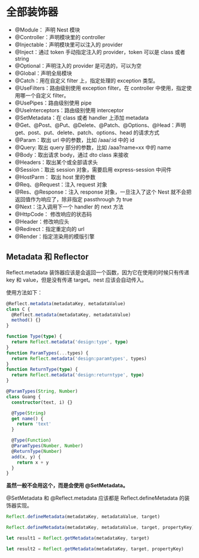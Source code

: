# 全部装饰器

- @Module： 声明 Nest 模块
- @Controller：声明模块里的 controller
- @Injectable：声明模块里可以注入的 provider
- @Inject：通过 token 手动指定注入的 provider，token 可以是 class 或者 string
- @Optional：声明注入的 provider 是可选的，可以为空
- @Global：声明全局模块
- @Catch：用在自定义 filter 上，指定处理的 exception 类型。
- @UseFilters：路由级别使用 exception filter。在 controller 中使用，指定使用哪一个自定义 filter。
- @UsePipes：路由级别使用 pipe
- @UseInterceptors：路由级别使用 interceptor
- @SetMetadata：在 class 或者 handler 上添加 metadata
- @Get、@Post、@Put、@Delete、@Patch、@Options、@Head：声明 get、post、put、delete、patch、options、head 的请求方式
- @Param：取出 url 中的参数，比如 /aaa/:id 中的 id
- @Query: 取出 query 部分的参数，比如 /aaa?name=xx 中的 name
- @Body：取出请求 body，通过 dto class 来接收
- @Headers：取出某个或全部请求头
- @Session：取出 session 对象，需要启用 express-session 中间件
- @HostParm： 取出 host 里的参数
- @Req、@Request：注入 request 对象
- @Res、@Response：注入 response 对象，一旦注入了这个 Nest 就不会把返回值作为响应了，除非指定 passthrough 为 true
- @Next：注入调用下一个 handler 的 next 方法
- @HttpCode： 修改响应的状态码
- @Header：修改响应头
- @Redirect：指定重定向的 url
- @Render：指定渲染用的模版引擎

## Metadata 和 Reflector

Reflect.metadata 装饰器应该是会返回一个函数，因为它在使用的时候只有传递 key 和 value，但是没有传递 target。nest 应该会自动传入。

使用方法如下：

```ts
@Reflect.metadata(metadataKey, metadataValue)
class C {
  @Reflect.metadata(metadataKey, metadataValue)
  method() {}
}

function Type(type) {
  return Reflect.metadata('design:type', type)
}
function ParamTypes(...types) {
  return Reflect.metadata('design:paramtypes', types)
}
function ReturnType(type) {
  return Reflect.metadata('design:returntype', type)
}

@ParamTypes(String, Number)
class Guang {
  constructor(text, i) {}

  @Type(String)
  get name() {
    return 'text'
  }

  @Type(Function)
  @ParamTypes(Number, Number)
  @ReturnType(Number)
  add(x, y) {
    return x + y
  }
}
```

**虽然一般不会用这个，而是会使用 @SetMetadata。**

@SetMetadata 和 @Reflect.metadata 应该都是 Reflect.defineMetadata 的装饰器实现。

```ts
Reflect.defineMetadata(metadataKey, metadataValue, target)

Reflect.defineMetadata(metadataKey, metadataValue, target, propertyKey)

let result1 = Reflect.getMetadata(metadataKey, target)

let result2 = Reflect.getMetadata(metadataKey, target, propertyKey)
```
